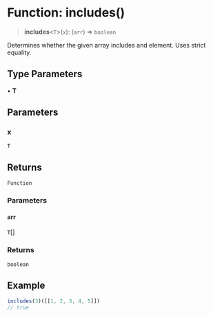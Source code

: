 # Function: includes()

> **includes**\<`T`\>(`x`): (`arr`) => `boolean`

Determines whether the given array includes and element.
Uses strict equality.

## Type Parameters

• **T**

## Parameters

### x

`T`

## Returns

`Function`

### Parameters

#### arr

`T`[]

### Returns

`boolean`

## Example

```ts
includes(3)([[1, 2, 3, 4, 5]])
// true
```
